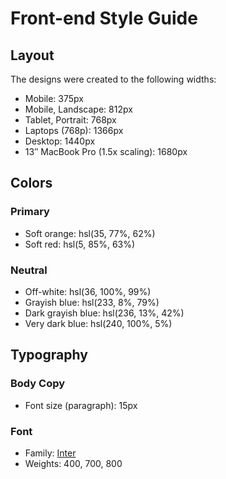 # Front-end Style Guide

## Layout

The designs were created to the following widths:

- Mobile: 375px
- Mobile, Landscape: 812px
- Tablet, Portrait: 768px
- Laptops (768p): 1366px
- Desktop: 1440px
- 13″ MacBook Pro (1.5x scaling): 1680px


## Colors

### Primary

- Soft orange: hsl(35, 77%, 62%)
- Soft red: hsl(5, 85%, 63%)

### Neutral

- Off-white: hsl(36, 100%, 99%)
- Grayish blue: hsl(233, 8%, 79%)
- Dark grayish blue: hsl(236, 13%, 42%)
- Very dark blue: hsl(240, 100%, 5%)

## Typography

### Body Copy

- Font size (paragraph): 15px

### Font

- Family: [Inter](https://fonts.google.com/specimen/Inter)
- Weights: 400, 700, 800
